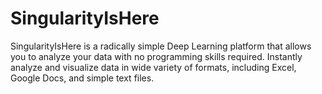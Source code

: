 

# SingularityIsHere 

SingularityIsHere is a radically simple Deep Learning platform that allows you to analyze your data with no programming skills required. Instantly analyze and visualize data in wide variety of formats, including Excel, Google Docs, and simple text files. 
